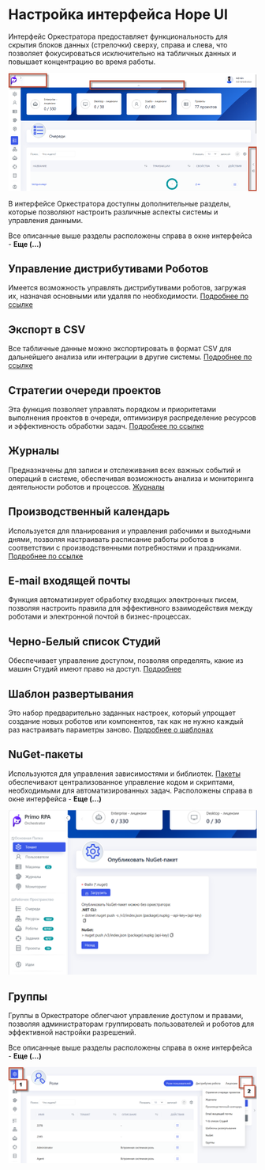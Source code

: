 # Настройка интерфейса Hope UI

Интерфейс Оркестратора предоставляет функциональность для скрытия блоков данных (стрелочки) сверху, справа и слева, что позволяет фокусироваться исключительно на табличных данных и повышает концентрацию во время работы.

![](../.gitbook/assets1/strelochki_interface.png)

В интерфейсе Оркестратора доступны дополнительные разделы, которые позволяют настроить различные аспекты системы и управления данными.

Все описанные выше разделы расположены справа в окне интерфейса - **Еще (...)**

## Управление дистрибутивами Роботов

Имеется возможность управлять дистрибутивами роботов, загружая их, назначая основными или удаляя по необходимости. [Подробнее по ссылке ](https://github.com/PrimoRPA/Docs.Rus/blob/SiuzanaTedzhoeva-HopeUI/orchestrator-hope-ui/robot_distribution_management.md)

## Экспорт в CSV

Все табличные данные можно экспортировать в формат CSV для дальнейшего анализа или интеграции в другие системы. 
 [Подробнее по ссылке ](https://github.com/PrimoRPA/Docs.Rus/blob/SiuzanaTedzhoeva-HopeUI/orchestrator-hope-ui/export_to_CSV.md)

## Стратегии очереди проектов

 Эта функция позволяет управлять порядком и приоритетами выполнения проектов в очереди, оптимизируя распределение ресурсов и эффективность обработки задач.
[Подробнее по ссылке ]( https://github.com/PrimoRPA/Docs.Rus/blob/SiuzanaTedzhoeva-HopeUI/orchestrator-hope-ui/strategy_queue_projects.md) 

## Журналы

Предназначены для записи и отслеживания всех важных событий и операций в системе, обеспечивая возможность анализа и мониторинга деятельности роботов и процессов.
[Журналы](https://github.com/PrimoRPA/Docs.Rus/blob/SiuzanaTedzhoeva-HopeUI/orchestrator-hope-ui/journal_damp.md)

## Производственный календарь

Используется для планирования и управления рабочими и выходными днями, позволяя настраивать расписание работы роботов в соответствии с производственными потребностями и праздниками.
[Подробнее по ссылке ](https://github.com/PrimoRPA/Docs.Rus/blob/SiuzanaTedzhoeva-HopeUI/orchestrator-hope-ui/production_calendar.md)

## E-mail входящей почты

Функция автоматизирует обработку входящих электронных писем, позволяя настроить правила  для эффективного взаимодействия между роботами и электронной почтой в бизнес-процессах.

## Черно-Белый список Студий

Обеспечивает управление доступом, позволяя определять, какие из машин Студий имеют право на доступ.
[Подробнее](https://github.com/PrimoRPA/Docs.Rus/blob/SiuzanaTedzhoeva-HopeUI/orchestrator-hope-ui/Black_white_list.md)

## Шаблон развертывания

Это набор предварительно заданных настроек, который упрощает создание новых роботов или компонентов, так как не нужно каждый раз настраивать параметры заново.
[Подробнее о шаблонах ](https://github.com/PrimoRPA/Docs.Rus/blob/SiuzanaTedzhoeva-HopeUI/orchestrator-hope-ui/template.md)

## NuGet-пакеты

Используются для управления зависимостями  и библиотек. [Пакеты](https://docs.primo-rpa.ru/primo-rpa/orchestrator/settings/nuget) обеспечивают централизованное управление кодом и скриптами, необходимыми для автоматизированных задач. Расположены справа в окне интерфейса - **Еще (...)**

![](../.gitbook/assets1/nuget.png)

## Группы

Группы в Оркестраторе облегчают управление доступом и правами, позволяя администраторам группировать пользователей и роботов для эффективной настройки разрешений.

Все описанные выше разделы расположены справа в окне интерфейса - **Еще (...)**

![](../.gitbook/assets1/nastr_troetochie.png)






